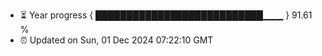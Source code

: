 - ⏳ Year progress { ███████████████████████████▁▁▁ } 91.61 %
- ⏰ Updated on Sun, 01 Dec 2024 07:22:10 GMT


